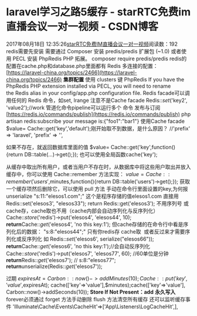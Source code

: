 # laravel学习之路5缓存 - starRTC免费im直播会议一对一视频 - CSDN博客
2017年08月18日 12:35:26[starRTC免费IM直播会议一对一视频](https://me.csdn.net/elesos)阅读数：192
redis需要先安装
需要通过 Composer 安装 predis/predis 扩展包
 (~1.0) 或者使用 PECL 安装 PhpRedis PHP 拓展。
composer
require predis/predis
redis的配置在cache.php和database.php里面都有
Redis 多连接的配置：
[https://laravel-china.org/topics/2466](https://laravel-china.org/topics/2466)
**集群配置**
使用 clusters 键
PhpRedis
If you have the PhpRedis PHP extension installed via PECL, you will need to rename the Redis alias
 in your config/app.php configuration
 file.
Redis facade可以调用任何的 Redis 命令，如set, lrange
注意不是Cache facade
Redis::*set*('key2',
'value2');//work
管道化命令pipeline可以运行多个
 命令
发布与订阅
[https://redis.io/commands/publish](https://redis.io/commands/publish)
php artisan redis:subscribe
your message is:{"foo1":"bar1"}
使用Cache facade
$value= Cache::get('key','default');刚开始取不到数据，是什么原因？
//'prefix' => 'laravel',
'prefix'
=>
'',

如果不存在，就返回数据库里面的值
$value= Cache::get('key',function(){return DB::table(...)->get();});
也可以使用全局函数cache('key');

从缓存中取出所有用户，或者当用户不存在时，从数据库中将这些用户取出并放入缓存中，你可以使用 Cache::remember 方法实现：
$value= Cache::remember('users',$minutes,function(){return DB::table('users')->get();});
获取一个缓存项然后删除它，可以使用 pull 方法
手动在命令行里面设置的key,为何报unserialize
"s:11:\"elesos1.com\";" 这个是程序存储的值elesos1.com
直接用
Redis::set('elesos3', "elesos33");
return Redis::get('elesos3');
不用序列号
或cache存，cache取也不用（cache内部会自动序列化与反序列化）
Cache::*store*('redis')->put('elesos4',
'elesos44',
10);
**return**Cache::*get*('elesos4',
'no this key:1');
但cache存储的在命令行中看是序列化后的数据： "s:8:\"elesos44\";"
只有你redis存 cache取  或者反过来才需要序列化或反序列化
如
Redis::*set*('elesos6',
serialize("elesos66"));
**return**Cache::*get*('elesos6',
'no this key:1');//会自动反序列化
Cache::*store*('redis')->put('elesos7',
'elesos77',
60);
 //60单位是分钟
**return**Redis::*get*('elesos7');
// s:8:"elesos77";
**return**unserialize(Redis::*get*('elesos7'));

过期
$expiresAt=Carbon::now()->addMinutes(10);Cache::put('key','value',$expiresAt);
cache(['key'=>'value'],$minutes);cache(['key'=>'value'],
 Carbon::now()->addSeconds(10));
**Store If Not Present：add**
**永久写入**forever必须通过 forget 方法手动删除
flush 方法清空所有缓存
还可以监听缓存事件
'Illuminate\Cache\Events\CacheHit'=>['App\Listeners\LogCacheHit',],
